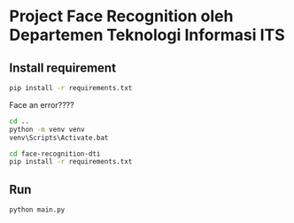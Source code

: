 # Project Face Recognition oleh Departemen Teknologi Informasi ITS

## Install requirement

```sh
pip install -r requirements.txt
```

Face an error????

```sh
cd ..
python -m venv venv
venv\Scripts\Activate.bat

cd face-recognition-dti
pip install -r requirements.txt
```

## Run

```sh
python main.py
```



